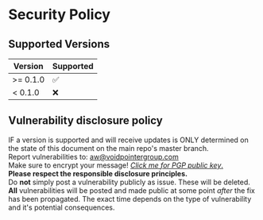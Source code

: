 # Security Policy

## Supported Versions

| Version  | Supported          |
| -------- | ------------------ |
| >= 0.1.0 | ✅ |
| <  0.1.0 | ❌ |

## Vulnerability disclosure policy
IF a version is supported and will receive updates is ONLY determined on the state of this document on the main repo's master branch.\
Report vulnerabilities to: [aw@voidpointergroup.com](mailto:aw@voidpointergroup.com)\
Make sure to encrypt your message! [*Click me for PGP public key*.](https://raw.githubusercontent.com/replicadse/replicadse/master/aw%40voidpointergroup.com.pub)\
**Please respect the responsible disclosure principles.**\
Do **not** simply post a vulnerability publicly as issue. These will be deleted.\
**All** vulnerabilities will be posted and made public at some point _after_ the fix has been propagated. The exact time depends on the type of vulnerability and it's potential consequences.
